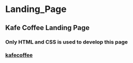 # Landing_Page
## Kafe Coffee Landing Page
### Only HTML and CSS is used to develop this page 
### [kafecoffee](https://kafecoffee.netlify.app/)
